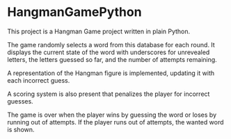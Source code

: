# HangmanGamePython

This project is a Hangman Game project written in plain Python. 

The game randomly selects a word from this database for each round. It displays the current state of the word with underscores for unrevealed letters, the letters guessed so far, and the number of attempts remaining. 

A representation of the Hangman figure is implemented, updating it with each incorrect guess. 

A scoring system is also present that penalizes the player for incorrect guesses. 

The game is over when the player wins by guessing the word or loses by running out of attempts. If the player runs out of attempts, the wanted word is shown. 